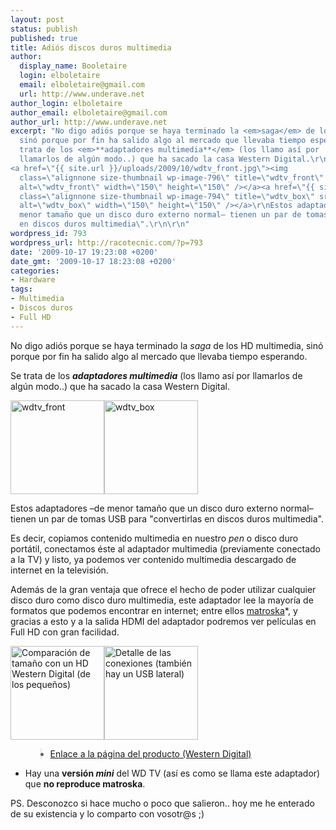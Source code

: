 ```yaml
---
layout: post
status: publish
published: true
title: Adiós discos duros multimedia
author:
  display_name: Booletaire
  login: elboletaire
  email: elboletaire@gmail.com
  url: http://www.underave.net
author_login: elboletaire
author_email: elboletaire@gmail.com
author_url: http://www.underave.net
excerpt: "No digo adiós porque se haya terminado la <em>saga</em> de los HD multimedia,
  sinó porque por fin ha salido algo al mercado que llevaba tiempo esperando.\r\n\r\nSe
  trata de los <em>**adaptadores multimedia**</em> (los llamo así por
  llamarlos de algún modo..) que ha sacado la casa Western Digital.\r\n
<a href=\"{{ site.url }}/uploads/2009/10/wdtv_front.jpg\"><img
  class=\"alignnone size-thumbnail wp-image-796\" title=\"wdtv_front\" src=\"{{ site.url }}/uploads/2009/10/wdtv_front-150x150.jpg\"
  alt=\"wdtv_front\" width=\"150\" height=\"150\" /></a><a href=\"{{ site.url }}/uploads/2009/10/wdtv_box.jpg\"><img
  class=\"alignnone size-thumbnail wp-image-794\" title=\"wdtv_box\" src=\"{{ site.url }}/uploads/2009/10/wdtv_box-150x150.jpg\"
  alt=\"wdtv_box\" width=\"150\" height=\"150\" /></a>\r\nEstos adaptadores –de
  menor tamaño que un disco duro externo normal– tienen un par de tomas USB para \"convertirlas
  en discos duros multimedia\".\r\n\r\n"
wordpress_id: 793
wordpress_url: http://racotecnic.com/?p=793
date: '2009-10-17 19:23:08 +0200'
date_gmt: '2009-10-17 18:23:08 +0200'
categories:
- Hardware
tags:
- Multimedia
- Discos duros
- Full HD
---
```


No digo adiós porque se haya terminado la <em>saga</em> de los HD multimedia, sinó porque por fin ha salido algo al mercado que llevaba tiempo esperando.

Se trata de los <em>**adaptadores multimedia**</em> (los llamo así por llamarlos de algún modo..) que ha sacado la casa Western Digital.

<a href="{{ site.url }}/uploads/2009/10/wdtv_front.jpg"><img class="alignnone size-thumbnail wp-image-796" title="wdtv_front" src="{{ site.url }}/uploads/2009/10/wdtv_front-150x150.jpg" alt="wdtv_front" width="150" height="150" /></a><a href="{{ site.url }}/uploads/2009/10/wdtv_box.jpg"><img class="alignnone size-thumbnail wp-image-794" title="wdtv_box" src="{{ site.url }}/uploads/2009/10/wdtv_box-150x150.jpg" alt="wdtv_box" width="150" height="150" /></a>

Estos adaptadores –de menor tamaño que un disco duro externo normal– tienen un par de tomas USB para "convertirlas en discos duros multimedia".

<a id="more"></a><a id="more-793"></a>
Es decir, copiamos contenido multimedia en nuestro <em>pen</em> o disco duro portátil, conectamos éste al adaptador multimedia (previamente conectado a la TV) y listo, ya podemos ver contenido multimedia descargado de internet en la televisión.

Además de la gran ventaja que ofrece el hecho de poder utilizar cualquier disco duro como disco duro multimedia, este adaptador lee la mayoría de formatos que podemos encontrar en internet; entre ellos <a rel="nofollow" href="http://es.wikipedia.org/wiki/Matroska" target="_blank">matroska</a>*, y gracias a esto y a la salida HDMI del adaptador podremos ver películas en Full HD con gran facilidad.

<a href="{{ site.url }}/uploads/2009/10/wdtv_compare.jpg"><img class="size-thumbnail wp-image-795" title="wdtv_compare" src="{{ site.url }}/uploads/2009/10/wdtv_compare-150x150.jpg" alt="Comparación de tamaño con un HD Western Digital (de los pequeños)" width="150" height="150" /></a><a href="{{ site.url }}/uploads/2009/10/wdtv_rear.jpg"><img class="size-thumbnail wp-image-797" title="wdtv_rear" src="{{ site.url }}/uploads/2009/10/wdtv_rear-150x150.jpg" alt="Detalle de las conexiones (también hay un USB lateral)" width="150" height="150" /></a>

<ul>
<blockquote>
<li><a rel="nofollow" href="http://www.wdc.com/en/products/products.asp?driveid=572" target="_blank">Enlace a la página del producto (Western Digital)</a></li>
</blockquote>
</ul>

* Hay una <strong>versión <em>mini</em></strong> del WD TV (así es como se llama este adaptador) que **no reproduce matroska**.

PS. Desconozco si hace mucho o poco que salieron.. hoy me he enterado de su existencia y lo comparto con vosotr@s ;)
